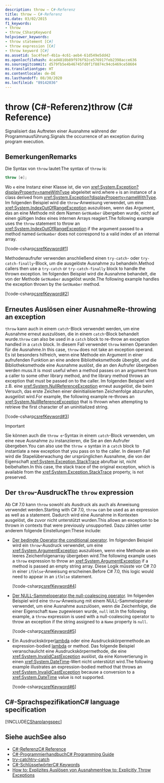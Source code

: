 ```yaml
---
description: throw – C#-Referenz
title: throw – C#-Referenz
ms.date: 03/02/2015
f1_keywords:
- throw
- throw_CSharpKeyword
helpviewer_keywords:
- throw statement [C#]
- throw expression [C#]
- throw keyword [C#]
ms.assetid: 5ac4feef-4b1a-4c61-aeb4-61d549e5dd42
ms.openlocfilehash: 4cad4810b89f976f92ce576917feb2398acce636
ms.sourcegitcommit: d579fb5e4b46745fd0f1f8874c94c6469ce58604
ms.translationtype: HT
ms.contentlocale: de-DE
ms.lasthandoff: 08/30/2020
ms.locfileid: "89142036"
---
```

# <a name="throw-c-reference"></a><span data-ttu-id="744c8-103">throw (C#-Referenz)</span><span class="sxs-lookup"><span data-stu-id="744c8-103">throw (C# Reference)</span></span>

<span data-ttu-id="744c8-104">Signalisiert das Auftreten einer Ausnahme während der Programmausführung.</span><span class="sxs-lookup"><span data-stu-id="744c8-104">Signals the occurrence of an exception during program execution.</span></span>  
  
## <a name="remarks"></a><span data-ttu-id="744c8-105">Bemerkungen</span><span class="sxs-lookup"><span data-stu-id="744c8-105">Remarks</span></span>

<span data-ttu-id="744c8-106">Die Syntax von `throw` lautet:</span><span class="sxs-lookup"><span data-stu-id="744c8-106">The syntax of `throw` is:</span></span>

```csharp
throw [e];
```

<span data-ttu-id="744c8-107">Wo `e` eine Instanz einer Klasse ist, die von <xref:System.Exception?displayProperty=nameWithType> abgeleitet wird.</span><span class="sxs-lookup"><span data-stu-id="744c8-107">where `e` is an instance of a class derived from <xref:System.Exception?displayProperty=nameWithType>.</span></span> <span data-ttu-id="744c8-108">Im folgenden Beispiel wird die `throw`-Anweisung verwendet, um eine <xref:System.IndexOutOfRangeException> auszulösen, wenn das Argument, das an eine Methode mit dem Namen `GetNumber` übergeben wurde, nicht auf einen gültigen Index eines internen Arrays reagiert.</span><span class="sxs-lookup"><span data-stu-id="744c8-108">The following example uses the `throw` statement to throw an <xref:System.IndexOutOfRangeException> if the argument passed to a method named `GetNumber` does not correspond to a valid index of an internal array.</span></span>

[!code-csharp[csrefKeyword#1](~/samples/snippets/csharp/language-reference/keywords/throw/throw-1.cs#1)]

<span data-ttu-id="744c8-109">Methodenaufrufer verwenden anschließend einen `try-catch`- oder `try-catch-finally`-Block, um die ausgelöste Ausnahme zu behandeln.</span><span class="sxs-lookup"><span data-stu-id="744c8-109">Method callers then use a `try-catch` or `try-catch-finally` block to handle the thrown exception.</span></span> <span data-ttu-id="744c8-110">Im folgenden Beispiel wird die Ausnahme behandelt, die von der Methode `GetNumber` ausgelöst wurde.</span><span class="sxs-lookup"><span data-stu-id="744c8-110">The following example handles the exception thrown by the `GetNumber` method.</span></span>

[!code-csharp[csrefKeyword#2](~/samples/snippets/csharp/language-reference/keywords/throw/throw-1.cs#2)]

## <a name="re-throwing-an-exception"></a><span data-ttu-id="744c8-111">Erneutes Auslösen einer Ausnahme</span><span class="sxs-lookup"><span data-stu-id="744c8-111">Re-throwing an exception</span></span>

<span data-ttu-id="744c8-112">`throw` kann auch in einem `catch`-Block verwendet werden, um eine Ausnahme erneut auszulösen, die in einem `catch`-Block behandelt wurde.</span><span class="sxs-lookup"><span data-stu-id="744c8-112">`throw` can also be used in a `catch` block to re-throw an exception handled in a `catch` block.</span></span>  <span data-ttu-id="744c8-113">In diesem Fall verwendet `throw` keinen Operanden für die Ausnahme.</span><span class="sxs-lookup"><span data-stu-id="744c8-113">In this case, `throw` does not take an exception operand.</span></span> <span data-ttu-id="744c8-114">Es ist besonders hilfreich, wenn eine Methode ein Argument in einer aufrufenden Funktion an eine andere Bibliotheksmethode übergibt, und die Bibliotheksmethode eine Ausnahme auslöst, die an den Aufrufer übergeben werden muss.</span><span class="sxs-lookup"><span data-stu-id="744c8-114">It is most useful when a method passes on an argument from a caller to some other library method, and the library method throws an exception that must be passed on to the caller.</span></span> <span data-ttu-id="744c8-115">Im folgenden Beispiel wird z.B. eine <xref:System.NullReferenceException> erneut ausgelöst, die beim Versuch, das erste Zeichen einer deinitialisierten Zeichenfolge abzurufen, ausgelöst wird.</span><span class="sxs-lookup"><span data-stu-id="744c8-115">For example, the following example re-throws an <xref:System.NullReferenceException> that is thrown when attempting to retrieve the first character of an uninitialized string.</span></span>

[!code-csharp[csrefKeyword#3](~/samples/snippets/csharp/language-reference/keywords/throw/throw-3.cs#3)]

> [!IMPORTANT]
> <span data-ttu-id="744c8-116">Sie können auch die `throw e`-Syntax in einem `catch`-Block verwenden, um eine neue Ausnahme zu instanziieren, die Sie an den Aufrufer übergeben.</span><span class="sxs-lookup"><span data-stu-id="744c8-116">You can also use the `throw e` syntax in a `catch` block to instantiate a new exception that you pass on to the caller.</span></span> <span data-ttu-id="744c8-117">In diesem Fall wird die Stapelüberwachung der ursprünglichen Ausnahme, die von der Eigenschaft <xref:System.Exception.StackTrace> abrufbar ist, nicht beibehalten.</span><span class="sxs-lookup"><span data-stu-id="744c8-117">In this case, the stack trace of the original exception, which is available from the <xref:System.Exception.StackTrace> property, is not preserved.</span></span>

## <a name="the-throw-expression"></a><span data-ttu-id="744c8-118">Der `throw`-Ausdruck</span><span class="sxs-lookup"><span data-stu-id="744c8-118">The `throw` expression</span></span>

<span data-ttu-id="744c8-119">Ab C# 7.0 kann `throw` sowohl als Ausdruck als auch als Anweisung verwendet werden.</span><span class="sxs-lookup"><span data-stu-id="744c8-119">Starting with C# 7.0, `throw` can be used as an expression as well as a statement.</span></span> <span data-ttu-id="744c8-120">Dadurch wird eine Ausnahme in Kontexten ausgelöst, die zuvor nicht unterstützt wurden.</span><span class="sxs-lookup"><span data-stu-id="744c8-120">This allows an exception to be thrown in contexts that were previously unsupported.</span></span> <span data-ttu-id="744c8-121">Dazu zählen unter anderem folgende Einstellungen:</span><span class="sxs-lookup"><span data-stu-id="744c8-121">These include:</span></span>

- <span data-ttu-id="744c8-122">[Der bedingte Operator](../operators/conditional-operator.md).</span><span class="sxs-lookup"><span data-stu-id="744c8-122">[the conditional operator](../operators/conditional-operator.md).</span></span> <span data-ttu-id="744c8-123">Im folgenden Beispiel wird ein `throw`-Ausdruck verwendet, um eine <xref:System.ArgumentException> auszulösen, wenn eine Methode an ein leeres Zeichenfolgenarray übergeben wird.</span><span class="sxs-lookup"><span data-stu-id="744c8-123">The following example uses a `throw` expression to throw an <xref:System.ArgumentException> if a method is passed an empty string array.</span></span> <span data-ttu-id="744c8-124">Diese Logik müsste vor C# 7.0 in einer `if`/`else`-Anweisung erscheinen.</span><span class="sxs-lookup"><span data-stu-id="744c8-124">Before C# 7.0, this logic would need to appear in an `if`/`else` statement.</span></span>

   [!code-csharp[csrefKeyword#4](~/samples/snippets/csharp/language-reference/keywords/throw/conditional.cs#1)]

- <span data-ttu-id="744c8-125">[Der NULL-Sammeloperator](../operators/null-coalescing-operator.md).</span><span class="sxs-lookup"><span data-stu-id="744c8-125">[the null-coalescing operator](../operators/null-coalescing-operator.md).</span></span> <span data-ttu-id="744c8-126">Im folgenden Beispiel wird eine `throw`-Anweisung mit einem NULL-Sammeloperator verwendet, um eine Ausnahme auszulösen, wenn die Zeichenfolge, die einer Eigenschaft `Name` zugewiesen wurde, `null` ist.</span><span class="sxs-lookup"><span data-stu-id="744c8-126">In the following example, a `throw` expression is used with a null-coalescing operator to throw an exception if the string assigned to a `Name` property is `null`.</span></span>

   [!code-csharp[csrefKeyword#5](~/samples/snippets/csharp/language-reference/keywords/throw/coalescing.cs#1)]

- <span data-ttu-id="744c8-127">Ein Ausdruckskörper[lambda](../operators/lambda-expressions.md) oder eine Ausdruckskörpermethode.</span><span class="sxs-lookup"><span data-stu-id="744c8-127">an expression-bodied [lambda](../operators/lambda-expressions.md) or method.</span></span> <span data-ttu-id="744c8-128">Das folgende Beispiel veranschaulicht eine Ausdruckskörpermethode, die eine <xref:System.InvalidCastException> auslöst, da eine Konvertierung in einen <xref:System.DateTime>-Wert nicht unterstützt wird.</span><span class="sxs-lookup"><span data-stu-id="744c8-128">The following example illustrates an expression-bodied method that throws an <xref:System.InvalidCastException> because a conversion to a <xref:System.DateTime> value is not supported.</span></span>

   [!code-csharp[csrefKeyword#6](~/samples/snippets/csharp/language-reference/keywords/throw/exp-bodied.cs#1)]

## <a name="c-language-specification"></a><span data-ttu-id="744c8-129">C#-Sprachspezifikation</span><span class="sxs-lookup"><span data-stu-id="744c8-129">C# language specification</span></span>

[!INCLUDE[CSharplangspec](~/includes/csharplangspec-md.md)]

## <a name="see-also"></a><span data-ttu-id="744c8-130">Siehe auch</span><span class="sxs-lookup"><span data-stu-id="744c8-130">See also</span></span>

- [<span data-ttu-id="744c8-131">C#-Referenz</span><span class="sxs-lookup"><span data-stu-id="744c8-131">C# Reference</span></span>](../index.md)
- [<span data-ttu-id="744c8-132">C#-Programmierhandbuch</span><span class="sxs-lookup"><span data-stu-id="744c8-132">C# Programming Guide</span></span>](../../programming-guide/index.md)
- [<span data-ttu-id="744c8-133">try-catch</span><span class="sxs-lookup"><span data-stu-id="744c8-133">try-catch</span></span>](try-catch.md)
- [<span data-ttu-id="744c8-134">C#-Schlüsselwörter</span><span class="sxs-lookup"><span data-stu-id="744c8-134">C# Keywords</span></span>](index.md)
- [<span data-ttu-id="744c8-135">How to: Explizites Auslösen von Ausnahmen</span><span class="sxs-lookup"><span data-stu-id="744c8-135">How to: Explicitly Throw Exceptions</span></span>](../../../standard/exceptions/how-to-explicitly-throw-exceptions.md)
